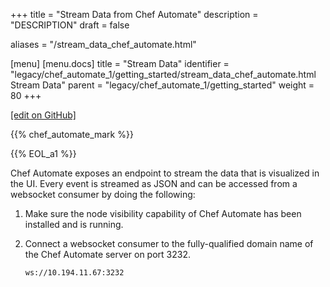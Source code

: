 +++
title = "Stream Data from Chef Automate"
description = "DESCRIPTION"
draft = false

aliases = "/stream_data_chef_automate.html"

[menu]
  [menu.docs]
    title = "Stream Data"
    identifier = "legacy/chef_automate_1/getting_started/stream_data_chef_automate.html Stream Data"
    parent = "legacy/chef_automate_1/getting_started"
    weight = 80
+++    

[\[edit on
GitHub\]](https://github.com/chef/chef-web-docs/blob/master/chef_master/source/stream_data_chef_automate.rst)

<meta name="robots" content="noindex">

{{% chef_automate_mark %}}

{{% EOL_a1 %}}

Chef Automate exposes an endpoint to stream the data that is visualized
in the UI. Every event is streamed as JSON and can be accessed from a
websocket consumer by doing the following:

1.  Make sure the node visibility capability of Chef Automate has been
    installed and is running.

2.  Connect a websocket consumer to the fully-qualified domain name of
    the Chef Automate server on port 3232.

    ``` none
    ws://10.194.11.67:3232
    ```
